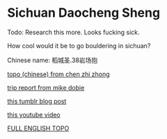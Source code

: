 # Sichuan Daocheng Sheng

Todo: Research this more. Looks fucking sick.

How cool would it be to go bouldering in sichuan?

Chinese name: 稻城圣.38岩场抱

[topo (chinese) from chen zhi zhong](https://github.com/johncalvinroberts/johnny.sh/files/6004148/38.pdf)

[trip report from mike dobie](https://exploreclimbrepeat.com/dao-cheng-bouldering-2014/)

[this tumblr blog post](https://mikedobie.tumblr.com/post/106449034500/tibetan-boulderingnew-dao-cheng-guidebook)

[this youtube video](https://www.youtube.com/watch?v=HQjx9Rw85qw&feature=emb_title)

[FULL ENGLISH TOPO](https://damacha.sfo2.cdn.digitaloceanspaces.com/Dao%20Cheng%20Version%202.pdf)